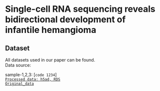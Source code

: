 # Single-cell RNA sequencing reveals bidirectional development of infantile hemangioma

## Dataset
All datasets used in our paper can be found.<br>
Data source: <br>

sample-1,2,3: [`code 1234`] <br>
[`Processed data: h5ad, RDS`](https://pan.baidu.com/s/16i1_Gd3r9u5kdz_wytsC3w)<br>
[`Original_data`](https://pan.baidu.com/s/1J_Ro5Dt5R2elOEoUZyKfEg?pwd=1234)<br>
